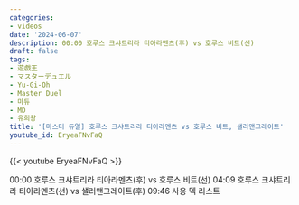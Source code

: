 ```yaml
---
categories:
- videos
date: '2024-06-07'
description: 00:00 호루스 크샤트리라 티아라멘츠(후) vs 호루스 비트(선)
draft: false
tags:
- 遊戯王
- マスターデュエル
- Yu-Gi-Oh
- Master Duel
- 마듀
- MD
- 유희왕
title: '[마스터 듀얼] 호루스 크샤트리라 티아라멘츠 vs 호루스 비트, 샐러맨그레이트'
youtube_id: EryeaFNvFaQ
---
```



{{< youtube EryeaFNvFaQ >}}

00:00 호루스 크샤트리라 티아라멘츠(후) vs 호루스 비트(선)
04:09 호루스 크샤트리라 티아라멘츠(선) vs 샐러맨그레이트(후)
09:46 사용 덱 리스트